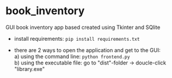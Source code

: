 # book_inventory
GUI book inventory app based created using Tkinter and SQlite

 - install requirements:
                `pip install requirements.txt`
                
 - there are 2 ways to open the application and get to the GUI:<br>
                a) using the command line: `python frontend.py`<br>
                b) using the executable file: go to "dist"-folder -> doucle-click "library.exe"
